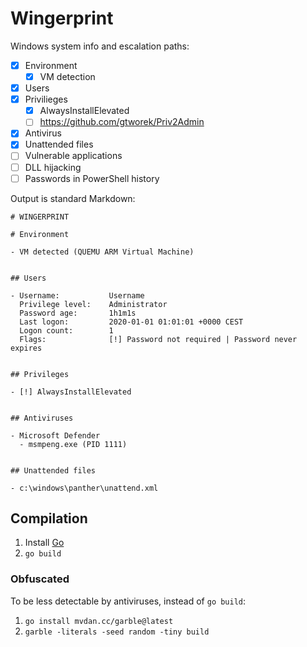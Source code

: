 # Wingerprint

Windows system info and escalation paths:

- [x] Environment
  - [x] VM detection
- [x] Users
- [x] Privilieges
  - [x] ​AlwaysInstallElevated
  - [ ] https://github.com/gtworek/Priv2Admin
- [x] Antivirus
- [x] Unattended files
- [ ] Vulnerable applications
- [ ] DLL hijacking
- [ ] Passwords in PowerShell history

Output is standard Markdown:

```mkd
# WINGERPRINT

# Environment

- VM detected (QUEMU ARM Virtual Machine)


## Users

- Username:           Username
  Privilege level:    Administrator
  Password age:       1h1m1s
  Last logon:         2020-01-01 01:01:01 +0000 CEST
  Logon count:        1
  Flags:              [!] Password not required | Password never expires


## Privileges

- [!] AlwaysInstallElevated


## Antiviruses

- Microsoft Defender
  - msmpeng.exe (PID 1111)


## Unattended files

- c:\windows\panther\unattend.xml
```

## Compilation

1. Install [Go](https://go.dev)
2. `go build`

### Obfuscated

To be less detectable by antiviruses, instead of `go build`:

1. `go install mvdan.cc/garble@latest`
2. `garble -literals -seed random -tiny build`
